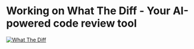# Working on What The Diff - Your AI-powered code review tool

[![What The Diff](https://whatthediff.ai/images/card.png)](https://whatthediff.ai/?ref=gh-profile)
